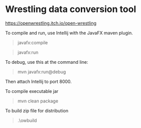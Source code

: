 # Wrestling data conversion tool


https://openwrestling.itch.io/open-wrestling


To compile and run, use Intellij with the JavaFX maven plugin.

> javafx:compile

> javafx:run

To debug, use this at the command line:

> mvn javafx:run@debug

Then attach Intellij to port 8000.


To compile executable jar

> mvn clean package


To build zip file for distribution

> .\owbuild
